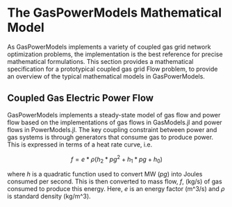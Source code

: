 # The GasPowerModels Mathematical Model

As GasPowerModels implements a variety of coupled gas grid network optimization problems, the implementation is the best reference for precise mathematical formulations.  This section provides a mathematical specification for a prototypical coupled gas grid Flow problem, to provide an overview of the typical mathematical models in GasPowerModels.


## Coupled Gas Electric Power Flow

GasPowerModels implements a steady-state model of gas flow and power flow based on the implementations of gas flows in GasModels.jl and power flows in PowerModels.jl.  The key coupling constraint between
power and gas systems is through generators that consume gas to produce power.  This is expressed in terms of a heat rate curve, i.e.

```math
f = e * \rho (h_2 * pg^2 + h_1 * pg + h_0)
```
where $h$ is a quadratic function used to convert MW ($pg$) into Joules consumed per second. This is then converted to mass flow, $f$, (kg/s) of gas consumed to produce this energy. Here, $e$ is an energy factor (m^3/s) and $\rho$ is standard density (kg/m^3).

